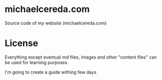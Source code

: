 # michaelcereda.com
Source code of my website (michaelcereda.com)

# License
Everything except eventual md files, images and other "content files" can be used for learning purposes.

I'm going to create a guide withing few days
